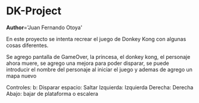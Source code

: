 # DK-Project

__Author__='Juan Fernando Otoya'

En este proyecto se intenta recrear el  juego de Donkey Kong con algunas cosas diferentes.

Se agrego pantalla de GameOver, la princesa, el donkey kong, el personaje ahora muere, se agrego una mejora para poder disparar, se puede introducir el nombre del personaje al iniciar el juego y ademas de agrego un mapa nuevo

Controles:
b: Disparar
espacio: Saltar
Izquierda: Izquierda
Derecha: Derecha
Abajo: bajar de plataforma o escalera